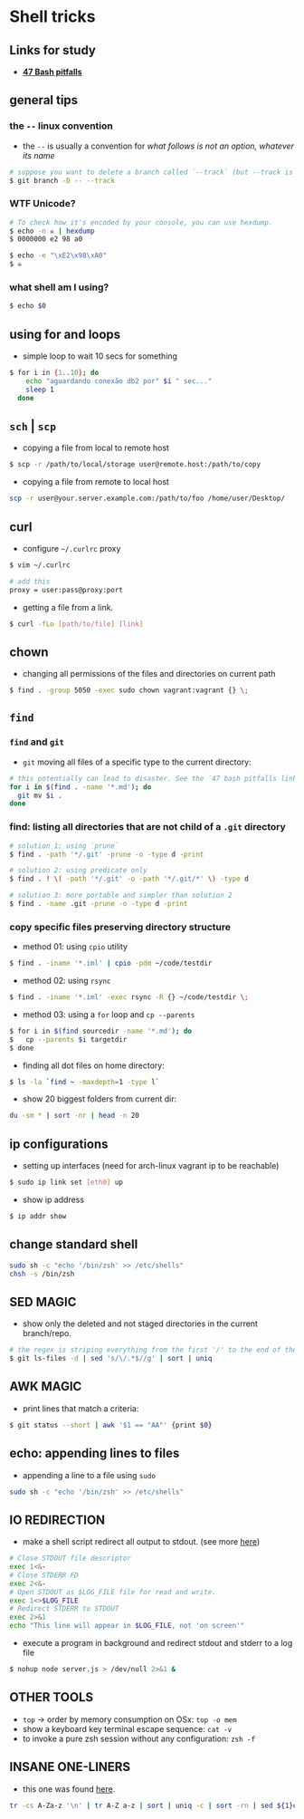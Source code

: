 # Shell tricks

## Links for study

* __[47 Bash pitfalls][1]__

## general tips

### the `--` linux convention

* the `--` is usually a convention for _what follows is not an option, whatever its name_

```sh
# suppose you want to delete a branch called `--track` (but --track is also an option to git).
$ git branch -D -- --track
```

### WTF Unicode? 

```sh
# To check how it's encoded by your console, you can use hexdump.
$ echo -n ☠ | hexdump
$ 0000000 e2 98 a0

$ echo -e "\xE2\x98\xA0"
$ ☠
```

### what shell am I using? 

```sh
$ echo $0
```

## using for and loops

* simple loop to wait 10 secs for something

```sh
$ for i in {1..10}; do
    echo "aguardando conexão db2 por" $i " sec..."
    sleep 1
  done
```

## `sch` | `scp`

* copying a file from local to remote host

```sh
$ scp -r /path/to/local/storage user@remote.host:/path/to/copy
```

* copying a file from remote to local host
```sh
scp -r user@your.server.example.com:/path/to/foo /home/user/Desktop/
```

## curl

* configure `~/.curlrc` proxy

```sh
$ vim ~/.curlrc

# add this
proxy = user:pass@proxy:port
```

* getting a file from a link.

```sh
$ curl -fLo [path/to/file] [link]
```

## chown

* changing all permissions of the files and directories on current path

```sh
$ find . -group 5050 -exec sudo chown vagrant:vagrant {} \;
```


## `find`

### `find` and `git`

* `git` moving all files of a specific type to the current directory:

```sh
# this potentially can lead to disaster. See the `47 bash pitfalls link`
for i in $(find . -name '*.md'); do
  git mv $i .
done
```

### find: listing all directories that are not child of a `.git` directory

```sh
# solution 1: using `prune`
$ find . -path '*/.git' -prune -o -type d -print

# solution 2: using predicate only
$ find . ! \( -path '*/.git' -o -path '*/.git/*' \) -type d

# solution 3: more portable and simpler than solution 2
$ find . -name .git -prune -o -type d -print
```

### copy specific files preserving directory structure

* method 01: using `cpio` utility

```sh
$ find . -iname '*.iml' | cpio -pdm ~/code/testdir
```

* method 02: using `rsync`

```sh
$ find . -iname '*.iml' -exec rsync -R {} ~/code/testdir \;
```

* method 03: using a `for` loop and `cp --parents`

```sh
$ for i in $(find sourcedir -name '*.md'); do
$   cp --parents $i targetdir
$ done
```

* finding all dot files on home directory:

```sh
$ ls -la `find ~ -maxdepth=1 -type l`
```

* show 20 biggest folders from current dir: 

```sh
du -sm * | sort -nr | head -n 20
```

## ip configurations

* setting up interfaces (need for arch-linux vagrant ip to be reachable)

```sh
$ sudo ip link set [eth0] up
```

* show ip address

```sh
$ ip addr show
```

## change standard shell

```sh
sudo sh -c "echo '/bin/zsh' >> /etc/shells"
chsh -s /bin/zsh
```


## SED MAGIC

* show only the deleted and not staged directories in the current branch/repo.

```sh
# the regex is striping everything from the first '/' to the end of the filename.
$ git ls-files -d | sed 's/\/.*$//g' | sort | uniq
```

## AWK MAGIC

* print lines that match a criteria:

```sh
$ git status --short | awk '$1 == "AA"' {print $0}
```

## echo: appending lines to files

* appending a line to a file using `sudo`

```sh
sudo sh -c "echo '/bin/zsh' >> /etc/shells"
```

## IO REDIRECTION

* make a shell script redirect all output to stdout. (see more [here][2])

```sh
# Close STDOUT file descriptor
exec 1<&-
# Close STDERR FD
exec 2<&-
# Open STDOUT as $LOG_FILE file for read and write.
exec 1<>$LOG_FILE
# Redirect STDERR to STDOUT
exec 2>&1
echo "This line will appear in $LOG_FILE, not 'on screen'"
```

* execute a program in background and redirect stdout and stderr to a log file

```sh
$ nohup node server.js > /dev/null 2>&1 &
```

## OTHER TOOLS

* `top` -> order by memory consumption on OSx: `top -o mem`
* show a keyboard key terminal escape sequence: `cat -v`
* to invoke a pure zsh session without any configuration: `zsh -f`


## INSANE ONE-LINERS

* this one was found [here][3].

```sh
tr -cs A-Za-z '\n' | tr A-Z a-z | sort | uniq -c | sort -rn | sed ${1}q
```
[1]: <http://mywiki.wooledge.org/BashPitfalls>
[2]: <http://stackoverflow.com/questions/637827/redirect-stderr-and-stdout-in-a-bash-script>
[3]: <http://nealford.com/memeagora/2013/01/22/why_everyone_eventually_hates_maven.html>
